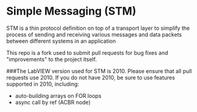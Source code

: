 # Simple Messaging (STM)
STM is a thin protocol definition on top of a transport layer to simplify the process of sending and receiving various messages and data packets between different systems in an application

This repo is a fork used to submit pull requests for bug fixes and "improvements" to the project itself.

###The LabVIEW version used for STM is 2010. Please ensure that all pull requests use 2010. If you do not have 2010, be sure to use features supported in 2010, including:
* auto-building arrays on FOR loops
* async call by ref (ACBR node)
